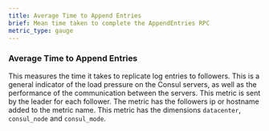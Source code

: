 ```yaml
---
title: Average Time to Append Entries
brief: Mean time taken to complete the AppendEntries RPC
metric_type: gauge
---
```

### Average Time to Append Entries
This measures the time it takes to replicate log entries to followers. This is a general indicator of the load pressure on the Consul servers, as well as the performance of the communication between the servers. This metric is sent by the leader for each follower. The metric has the followers ip or hostname added to the metric name. This metric has the dimensions `datacenter`, `consul_node` and `consul_mode`.